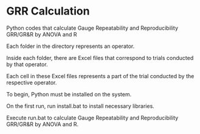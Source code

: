 # GRR Calculation

Python codes that calculate Gauge Repeatability and Reproducibility GRR/GR&amp;R by ANOVA and R



Each folder in the directory represents an operator.

Inside each folder, there are Excel files that correspond to trials conducted by that operator.

Each cell in these Excel files represents a part of the trial conducted by the respective operator. 



To begin, Python must be installed on the system.

On the first run, run install.bat to install necessary libraries.

Execute run.bat to calculate Gauge Repeatability and Reproducibility GRR/GR&amp;R by ANOVA and R.

